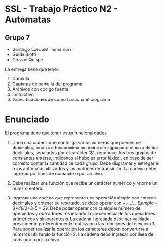 # SSL - Trabajo Práctico N2 - Autómatas
## Grupo 7
* Santiago Ezequiel Hamamura
* Guido Biotti
* Giovani Quispe 

La entrega tiene que tener:
1. Carátula
2. Capturas de pantalla del programa
3. Archivos con código fuente
4. Instructivo
5. Especifícaciones de cómo funciona el programa

# Enunciado

El programa tiene que tener estas funcionalidades

1) Dada una cadena que contenga varios números que pueden ser decimales, octales o
hexadecimales, con o sin signo para el caso de los decimales, separados por el carácter
‘$’ , reconocer los tres grupos de constantes enteras, indicando si hubo un error léxico ,
en caso de ser correcto contar la cantidad de cada grupo.
Debe diagramar y entregar el o los autómatas utilizados y las matrices de transición.
La cadena debe ingresar por línea de comando o por archivo.

2) Debe realizar una función que reciba un carácter numérico y retorne un número entero.

3) Ingresar una cadena que represente una operación simple con enteros decimales y
obtener su resultado, se debe operar con +,- ,/, *. Ejemplo = 3+4*8/2+3-5 = 29. Debe
poder operar con cualquier número de operandos y operadores respetando la precedencia
de los operadores aritméticos y sin paréntesis.
La cadena ingresada debe ser validada previamente preferentemente reutilizando las
funciones del ejercicio 1.
Para poder realizar la operación los caracteres deben convertirse a números utilizando la
función 2.
La cadena debe ingresar por línea de comando o por archivo.


